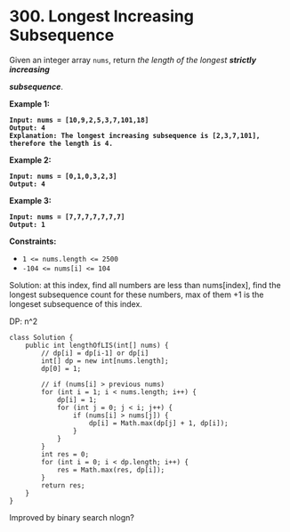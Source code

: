 # 300. Longest Increasing Subsequence

Given an integer array `nums`, return _the length of the longest **strictly increasing**_&#x20;

_**subsequence**_.

&#x20;

**Example 1:**

<pre><code><strong>Input: nums = [10,9,2,5,3,7,101,18]
</strong><strong>Output: 4
</strong><strong>Explanation: The longest increasing subsequence is [2,3,7,101], therefore the length is 4.
</strong></code></pre>

**Example 2:**

<pre><code><strong>Input: nums = [0,1,0,3,2,3]
</strong><strong>Output: 4
</strong></code></pre>

**Example 3:**

<pre><code><strong>Input: nums = [7,7,7,7,7,7,7]
</strong><strong>Output: 1
</strong></code></pre>

&#x20;

**Constraints:**

* `1 <= nums.length <= 2500`
* `-104 <= nums[i] <= 104`

Solution: at this index, find all numbers are less than nums\[index], find the longest subsequence count for these numbers, max of them +1 is the longeset subsequence of this index.

DP: n^2

```
class Solution {
    public int lengthOfLIS(int[] nums) {
        // dp[i] = dp[i-1] or dp[i]
        int[] dp = new int[nums.length];
        dp[0] = 1;

        // if (nums[i] > previous nums)
        for (int i = 1; i < nums.length; i++) {
            dp[i] = 1;
            for (int j = 0; j < i; j++) {
                if (nums[i] > nums[j]) {
                    dp[i] = Math.max(dp[j] + 1, dp[i]);
                } 
            }
        }
        int res = 0;
        for (int i = 0; i < dp.length; i++) {
            res = Math.max(res, dp[i]);
        }
        return res;
    }
}
```

Improved by binary search nlogn?
